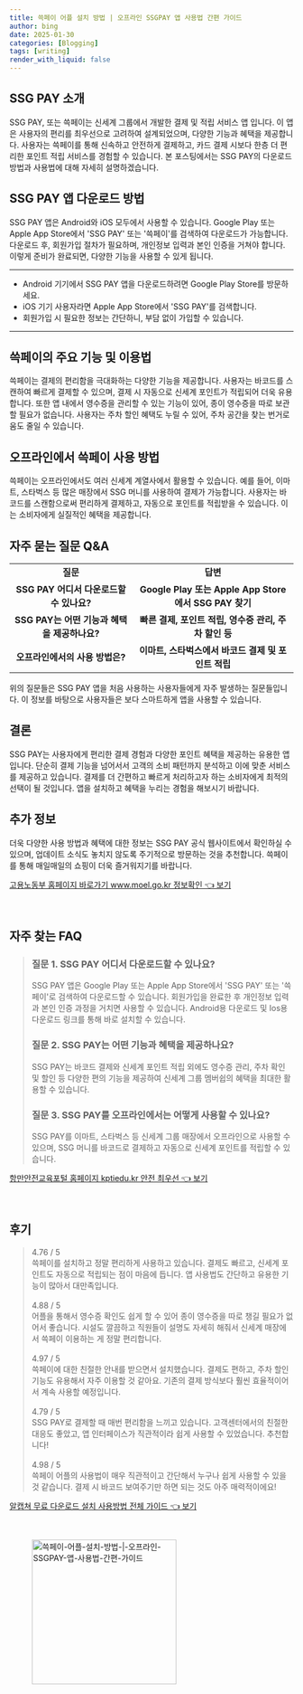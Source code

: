 ```yaml
---
title: 쓱페이 어플 설치 방법 | 오프라인 SSGPAY 앱 사용법 간편 가이드
author: bing
date: 2025-01-30
categories: [Blogging]
tags: [writing]
render_with_liquid: false
---
```



<h2 id='SSG_PAY_소개'>SSG PAY 소개</h2>

<p>SSG PAY, 또는 쓱페이는 신세계 그룹에서 개발한 결제 및 적립 서비스 앱 입니다. 이 앱은 사용자의 편리를 최우선으로 고려하여 설계되었으며, 다양한 기능과 혜택을 제공합니다. 사용자는 쓱페이를 통해 신속하고 안전하게 결제하고, 카드 결제 시보다 한층 더 편리한 포인트 적립 서비스를 경험할 수 있습니다. 본 포스팅에서는 SSG PAY의 다운로드 방법과 사용법에 대해 자세히 설명하겠습니다.</p>

<h2 id='다운로드_방법'>SSG PAY 앱 다운로드 방법</h2>

<p>SSG PAY 앱은 Android와 iOS 모두에서 사용할 수 있습니다. Google Play 또는 Apple App Store에서 'SSG PAY' 또는 '쓱페이'를 검색하여 다운로드가 가능합니다. 다운로드 후, 회원가입 절차가 필요하며, 개인정보 입력과 본인 인증을 거쳐야 합니다. 이렇게 준비가 완료되면, 다양한 기능을 사용할 수 있게 됩니다.</p>

<hr />

<ul>
    <li>Android 기기에서 SSG PAY 앱을 다운로드하려면 Google Play Store를 방문하세요.</li>
    <li>iOS 기기 사용자라면 Apple App Store에서 'SSG PAY'를 검색합니다.</li>
    <li>회원가입 시 필요한 정보는 간단하니, 부담 없이 가입할 수 있습니다.</li>
</ul>

<hr />

<h2 id='주요_기능'>쓱페이의 주요 기능 및 이용법</h2>

<p>쓱페이는 결제의 편리함을 극대화하는 다양한 기능을 제공합니다. 사용자는 바코드를 스캔하여 빠르게 결제할 수 있으며, 결제 시 자동으로 신세계 포인트가 적립되어 더욱 유용합니다. 또한 앱 내에서 영수증을 관리할 수 있는 기능이 있어, 종이 영수증을 따로 보관할 필요가 없습니다. 사용자는 주차 할인 혜택도 누릴 수 있어, 주차 공간을 찾는 번거로움도 줄일 수 있습니다.</p>

<h2 id='오프라인_사용'>오프라인에서 쓱페이 사용 방법</h2>

<p>쓱페이는 오프라인에서도 여러 신세계 계열사에서 활용할 수 있습니다. 예를 들어, 이마트, 스타벅스 등 많은 매장에서 SSG 머니를 사용하여 결제가 가능합니다. 사용자는 바코드를 스캔함으로써 편리하게 결제하고, 자동으로 포인트를 적립받을 수 있습니다. 이는 소비자에게 실질적인 혜택을 제공합니다.</p>

<h2 id='자주_묻는_질문'>자주 묻는 질문 Q&A</h2>

<table>
    <tr>
        <td style="text-align: center; height: 17px;"><b>질문</b></td>
        <td style="text-align: center; height: 17px;"><b>답변</b></td>
    </tr>
    <tr>
        <td style="text-align: center; height: 17px;"><b>SSG PAY 어디서 다운로드할 수 있나요?</b></td>
        <td style="text-align: center; height: 17px;"><b>Google Play 또는 Apple App Store에서 SSG PAY 찾기</b></td>
    </tr>
    <tr>
        <td style="text-align: center; height: 17px;"><b>SSG PAY는 어떤 기능과 혜택을 제공하나요?</b></td>
        <td style="text-align: center; height: 17px;"><b>빠른 결제, 포인트 적립, 영수증 관리, 주차 할인 등</b></td>
    </tr>
    <tr>
        <td style="text-align: center; height: 17px;"><b>오프라인에서의 사용 방법은?</b></td>
        <td style="text-align: center; height: 17px;"><b>이마트, 스타벅스에서 바코드 결제 및 포인트 적립</b></td>
    </tr>
</table>

<p>위의 질문들은 SSG PAY 앱을 처음 사용하는 사용자들에게 자주 발생하는 질문들입니다. 이 정보를 바탕으로 사용자들은 보다 스마트하게 앱을 사용할 수 있습니다.</p>

<h2 id='결론'>결론</h2>

<p>SSG PAY는 사용자에게 편리한 결제 경험과 다양한 포인트 혜택을 제공하는 유용한 앱입니다. 단순히 결제 기능을 넘어서서 고객의 소비 패턴까지 분석하고 이에 맞춘 서비스를 제공하고 있습니다. 결제를 더 간편하고 빠르게 처리하고자 하는 소비자에게 최적의 선택이 될 것입니다. 앱을 설치하고 혜택을 누리는 경험을 해보시기 바랍니다.</p>

<h2 id='추가_정보'>추가 정보</h2>

<p>더욱 다양한 사용 방법과 혜택에 대한 정보는 SSG PAY 공식 웹사이트에서 확인하실 수 있으며, 업데이트 소식도 놓치지 않도록 주기적으로 방문하는 것을 추천합니다. 쓱페이를 통해 매일매일의 쇼핑이 더욱 즐거워지기를 바랍니다.</p>


<p><a class="click-button" title="고용노동부 홈페이지 바로가기 www.moel.go.kr 정보확인" href="https://afficreate.github.io/posts/%EA%B3%A0%EC%9A%A9%EB%85%B8%EB%8F%99%EB%B6%80-%ED%99%88%ED%8E%98%EC%9D%B4%EC%A7%80-%EB%B0%94%EB%A1%9C%EA%B0%80%EA%B8%B0-www.moel.go.kr-%EC%A0%95%EB%B3%B4%ED%99%95%EC%9D%B8/" rel="dofollow">고용노동부 홈페이지 바로가기 www.moel.go.kr 정보확인 👈 보기</a></p><br>
<h2 id='자주_찾는_FAQ'>자주 찾는 FAQ</h2>
<div itemscope="" itemtype="https://schema.org/FAQPage"> 
<blockquote> 
<div itemscope="" itemprop="mainEntity" itemtype="https://schema.org/Question"> 
<h3 itemprop="name">질문 1. SSG PAY 어디서 다운로드할 수 있나요?</h3> 
<div itemscope="" itemprop="acceptedAnswer" itemtype="https://schema.org/Answer"> 
<span itemprop="text"> 
<p>SSG PAY 앱은 Google Play 또는 Apple App Store에서 'SSG PAY' 또는 '쓱페이'로 검색하여 다운로드할 수 있습니다. 회원가입을 완료한 후 개인정보 입력과 본인 인증 과정을 거치면 사용할 수 있습니다. Android용 다운로드 및 Ios용 다운로드 링크를 통해 바로 설치할 수 있습니다.</p> 
</span> 
</div> 
</div> 
<div itemscope="" itemprop="mainEntity" itemtype="https://schema.org/Question"> 
<h3 itemprop="name">질문 2. SSG PAY는 어떤 기능과 혜택을 제공하나요?</h3> 
<div itemscope="" itemprop="acceptedAnswer" itemtype="https://schema.org/Answer"> 
<span itemprop="text"> 
<p>SSG PAY는 바코드 결제와 신세계 포인트 적립 외에도 영수증 관리, 주차 확인 및 할인 등 다양한 편의 기능을 제공하여 신세계 그룹 멤버쉽의 혜택을 최대한 활용할 수 있습니다.</p> 
</span> 
</div> 
</div> 
<div itemscope="" itemprop="mainEntity" itemtype="https://schema.org/Question"> 
<h3 itemprop="name">질문 3. SSG PAY를 오프라인에서는 어떻게 사용할 수 있나요?</h3> 
<div itemscope="" itemprop="acceptedAnswer" itemtype="https://schema.org/Answer"> 
<span itemprop="text"> 
<p>SSG PAY를 이마트, 스타벅스 등 신세계 그룹 매장에서 오프라인으로 사용할 수 있으며, SSG 머니를 바코드로 결제하고 자동으로 신세계 포인트를 적립할 수 있습니다.</p> 
</span> 
</div> 
</div> 
</blockquote> 
</div>
<p><a class="click-button" title="항만안전교육포털 홈페이지 kptiedu.kr 안전 최우선" href="https://afficreate.github.io/posts/%ED%95%AD%EB%A7%8C%EC%95%88%EC%A0%84%EA%B5%90%EC%9C%A1%ED%8F%AC%ED%84%B8-%ED%99%88%ED%8E%98%EC%9D%B4%EC%A7%80-kptiedu.kr-%EC%95%88%EC%A0%84-%EC%B5%9C%EC%9A%B0%EC%84%A0/" rel="dofollow">항만안전교육포털 홈페이지 kptiedu.kr 안전 최우선 👈 보기</a></p><br>
<h2 id='후기'>후기</h2>
<div itemscope itemtype="https://schema.org/Product">
  <blockquote>
  <div itemprop="review" itemscope itemtype="https://schema.org/Review">
      <div itemprop="reviewRating" itemscope itemtype="https://schema.org/Rating"> <span itemprop="ratingValue">4.76</span> / <span itemprop="bestRating">5</span> </div>
      <span itemprop="reviewBody">쓱페이를 설치하고 정말 편리하게 사용하고 있습니다. 결제도 빠르고, 신세계 포인트도 자동으로 적립되는 점이 마음에 듭니다. 앱 사용법도 간단하고 유용한 기능이 많아서 대만족입니다.</span>
  </div>
  <br>
  <div itemprop="review" itemscope itemtype="https://schema.org/Review">
      <div itemprop="reviewRating" itemscope itemtype="https://schema.org/Rating"> <span itemprop="ratingValue">4.88</span> / <span itemprop="bestRating">5</span> </div>
      <span itemprop="reviewBody">어플을 통해서 영수증 확인도 쉽게 할 수 있어 종이 영수증을 따로 챙길 필요가 없어서 좋습니다. 시설도 깔끔하고 직원들이 설명도 자세히 해줘서 신세계 매장에서 쓱페이 이용하는 게 정말 편리합니다.</span>
  </div>
  <br>
  <div itemprop="review" itemscope itemtype="https://schema.org/Review">
      <div itemprop="reviewRating" itemscope itemtype="https://schema.org/Rating"> <span itemprop="ratingValue">4.97</span> / <span itemprop="bestRating">5</span> </div>
      <span itemprop="reviewBody">쓱페이에 대한 친절한 안내를 받으면서 설치했습니다. 결제도 편하고, 주차 할인 기능도 유용해서 자주 이용할 것 같아요. 기존의 결제 방식보다 훨씬 효율적이어서 계속 사용할 예정입니다.</span>
  </div>
  <br>
  <div itemprop="review" itemscope itemtype="https://schema.org/Review">
      <div itemprop="reviewRating" itemscope itemtype="https://schema.org/Rating"> <span itemprop="ratingValue">4.79</span> / <span itemprop="bestRating">5</span> </div>
      <span itemprop="reviewBody">SSG PAY로 결제할 때 매번 편리함을 느끼고 있습니다. 고객센터에서의 친절한 대응도 좋았고, 앱 인터페이스가 직관적이라 쉽게 사용할 수 있었습니다. 추천합니다!</span>
  </div>
  <br>
  <div itemprop="review" itemscope itemtype="https://schema.org/Review">
      <div itemprop="reviewRating" itemscope itemtype="https://schema.org/Rating"> <span itemprop="ratingValue">4.98</span> / <span itemprop="bestRating">5</span> </div>
      <span itemprop="reviewBody">쓱페이 어플의 사용법이 매우 직관적이고 간단해서 누구나 쉽게 사용할 수 있을 것 같습니다. 결제 시 바코드 보여주기만 하면 되는 것도 아주 매력적이에요!</span>
  </div>
  </blockquote>
</div>
<p><a class="click-button" title="알캡쳐 무료 다운로드 설치 사용방법 전체 가이드" href="https://afficreate.github.io/posts/%EC%95%8C%EC%BA%A1%EC%B3%90-%EB%AC%B4%EB%A3%8C-%EB%8B%A4%EC%9A%B4%EB%A1%9C%EB%93%9C-%EC%84%A4%EC%B9%98-%EC%82%AC%EC%9A%A9%EB%B0%A9%EB%B2%95-%EC%A0%84%EC%B2%B4-%EA%B0%80%EC%9D%B4%EB%93%9C/" rel="dofollow">알캡쳐 무료 다운로드 설치 사용방법 전체 가이드 👈 보기</a></p><br>
<figure class="image"><img src="https://afficreate.github.io/assets/img/thumbnail/쓱페이-어플-설치-방법-|-오프라인-SSGPAY-앱-사용법-간편-가이드.webp" alt="쓱페이-어플-설치-방법-|-오프라인-SSGPAY-앱-사용법-간편-가이드" width="256" height="256"></figure>